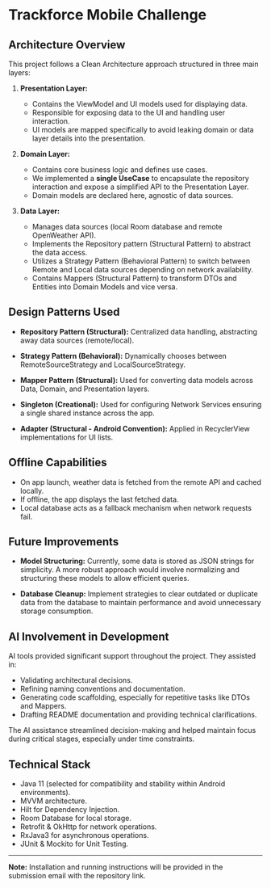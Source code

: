 # Trackforce Mobile Challenge

## Architecture Overview

This project follows a Clean Architecture approach structured in three main layers:

1. **Presentation Layer:**

    * Contains the ViewModel and UI models used for displaying data.
    * Responsible for exposing data to the UI and handling user interaction.
    * UI models are mapped specifically to avoid leaking domain or data layer details into the presentation.

2. **Domain Layer:**

    * Contains core business logic and defines use cases.
    * We implemented a **single UseCase** to encapsulate the repository interaction and expose a simplified API to the Presentation Layer.
    * Domain models are declared here, agnostic of data sources.

3. **Data Layer:**

    * Manages data sources (local Room database and remote OpenWeather API).
    * Implements the Repository pattern (Structural Pattern) to abstract the data access.
    * Utilizes a Strategy Pattern (Behavioral Pattern) to switch between Remote and Local data sources depending on network availability.
    * Contains Mappers (Structural Pattern) to transform DTOs and Entities into Domain Models and vice versa.

## Design Patterns Used

* **Repository Pattern (Structural):**
  Centralized data handling, abstracting away data sources (remote/local).

* **Strategy Pattern (Behavioral):**
  Dynamically chooses between RemoteSourceStrategy and LocalSourceStrategy.

* **Mapper Pattern (Structural):**
  Used for converting data models across Data, Domain, and Presentation layers.

* **Singleton (Creational):**
  Used for configuring Network Services ensuring a single shared instance across the app.

* **Adapter (Structural - Android Convention):**
  Applied in RecyclerView implementations for UI lists.

## Offline Capabilities

* On app launch, weather data is fetched from the remote API and cached locally.
* If offline, the app displays the last fetched data.
* Local database acts as a fallback mechanism when network requests fail.

## Future Improvements

* **Model Structuring:**
  Currently, some data is stored as JSON strings for simplicity. A more robust approach would involve normalizing and structuring these models to allow efficient queries.

* **Database Cleanup:**
  Implement strategies to clear outdated or duplicate data from the database to maintain performance and avoid unnecessary storage consumption.

## AI Involvement in Development

AI tools provided significant support throughout the project. They assisted in:

* Validating architectural decisions.
* Refining naming conventions and documentation.
* Generating code scaffolding, especially for repetitive tasks like DTOs and Mappers.
* Drafting README documentation and providing technical clarifications.

The AI assistance streamlined decision-making and helped maintain focus during critical stages, especially under time constraints.

## Technical Stack

* Java 11 (selected for compatibility and stability within Android environments).
* MVVM architecture.
* Hilt for Dependency Injection.
* Room Database for local storage.
* Retrofit & OkHttp for network operations.
* RxJava3 for asynchronous operations.
* JUnit & Mockito for Unit Testing.

---

**Note:** Installation and running instructions will be provided in the submission email with the repository link.
